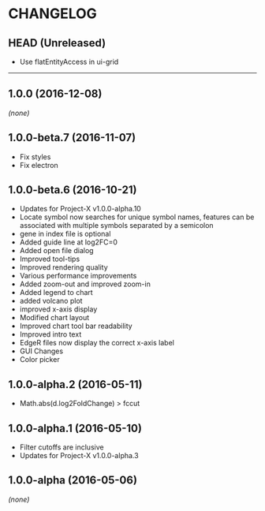 CHANGELOG
=========

## HEAD (Unreleased)
* Use flatEntityAccess in ui-grid

--------------------

## 1.0.0 (2016-12-08)
_(none)_

## 1.0.0-beta.7 (2016-11-07)
* Fix styles
* Fix electron

## 1.0.0-beta.6 (2016-10-21)
* Updates for Project-X v1.0.0-alpha.10
* Locate symbol now searches for unique symbol names, features can be associated with multiple symbols separated by a semicolon
* gene in index file is optional
* Added guide line at log2FC=0
* Added open file dialog
* Improved tool-tips
* Improved rendering quality
* Various performance improvements
* Added zoom-out and improved zoom-in
* Added legend to chart
* added volcano plot
* improved x-axis display
* Modified chart layout
* Improved chart tool bar readability
* Improved intro text
* EdgeR files now display the correct x-axis label
* GUI Changes
* Color picker

## 1.0.0-alpha.2 (2016-05-11)
* Math.abs(d.log2FoldChange) > fccut

## 1.0.0-alpha.1 (2016-05-10)
* Filter cutoffs are inclusive
* Updates for Project-X v1.0.0-alpha.3

## 1.0.0-alpha (2016-05-06)
_(none)_
